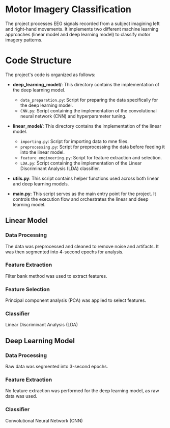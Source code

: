 # Motor Imagery Classification

The project processes EEG signals recorded from a subject imagining left and right-hand movements. It implements two different machine learning approaches (linear model and deep learning model) to classify motor imagery patterns.

# Code Structure

The project's code is organized as follows:

- **deep_learning_model/**: This directory contains the implementation of the deep learning model.
  - `data_preparation.py`: Script for preparing the data specifically for the deep learning model.
  - `CNN.py`: Script containing the implementation of the convolutional neural network (CNN) and hyperparameter tuning.

- **linear_model/**: This directory contains the implementation of the linear model.
  - `importing.py`: Script for importing data to mne files. 
  - `preprocessing.py`: Script for preprocessing the data before feeding it into the linear model.
  - `feature_engineering.py`: Script for feature extraction and selection.
  - `LDA.py`: Script containing the implementation of the Linear Discriminant Analysis (LDA) classifier.
    
- **utils.py**: This script contains helper functions used across both linear and deep learning models.
- **main.py**: This script serves as the main entry point for the project. It controls the execution flow and orchestrates the linear and deep learning model.


## Linear Model

### Data Processing 
The data was preprocessed and cleaned to remove noise and artifacts. It was then segmented into 4-second epochs for analysis.

### Feature Extraction 
Filter bank method was used to extract features.

### Feature Selection 
Principal component analysis (PCA) was applied to select features.

### Classifier 
Linear Discriminant Analysis (LDA)

## Deep Learning Model

### Data Processing
Raw data was segmented into 3-second epochs.

### Feature Extraction
No feature extraction was performed for the deep learning model, as raw data was used.

### Classifier
Convolutional Neural Network (CNN)
